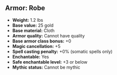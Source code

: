 ## Armor: Robe
- **Weight:** 1.2 lbs
- **Base value:** 25 gold
- **Base material:** Cloth
- **Armor quality:** Cannot have quality
- **Base armor class bonus:** +0
- **Magic cancellation:** +5
- **Spell casting penalty:** +0% (somatic spells only)
- **Enchantable:** Yes
- **Safe enchantable level:** +3 or below
- **Mythic status:** Cannot be mythic
